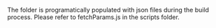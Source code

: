 The folder is programatically populated with json files during the build process. 
Please refer to fetchParams.js in the scripts folder.

